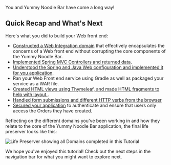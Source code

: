 You and Yummy Noodle Bar have come a long way!

## Quick Recap and What's Next

Here's what you did to build your Web front end:

* [Constructed a Web Integration domain](../1/) that effectively encapsulates the concerns of a Web front end without corrupting the core components of the Yummy Noodle Bar. 
* [Implemented Spring MVC Controllers and returned data](../2/).
* [Understood the Spring and Java Web configuration and implemented it for you application](../3/).
* Ran your Web Front end service using Gradle as well as packaged your service as a WAR file.
* [Created HTML views using Thymeleaf, and made HTML fragments to help with layout.](../4/).
* [Handled form submissions and different HTTP verbs from the browser](../5/)
* [Secured your application](../6/) to authenticate and ensure that users only access the Orders they have created.

Reflecting on the different domains you've been working in and how they relate to the core of the Yummy Noodle Bar application, the final life preserver looks like this:

![Life Preserver showing all Domains completed in this Tutorial](../images/life-preserver-complete.png)

We hope you've enjoyed this tutorial! Check out the next steps in the navigation bar for what you might want to explore next.
